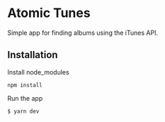 # Atomic Tunes
Simple app for finding albums using the iTunes API.


## Installation

Install node_modules

```
npm install
```

Run the app
```
$ yarn dev 
```
